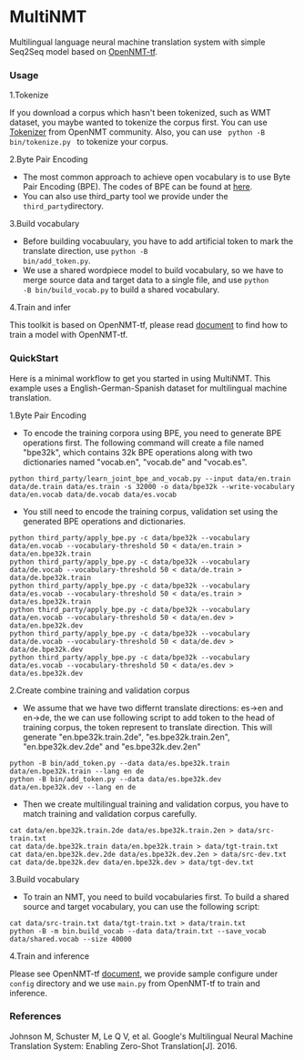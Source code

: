 # MultiNMT
Multilingual language neural machine translation system with simple Seq2Seq model based on [OpenNMT-tf](https://github.com/OpenNMT/OpenNMT-tf).

### Usage
1.Tokenize

If you download a corpus which hasn't been tokenized, such as WMT dataset, you maybe wanted to tokenize the corpus first.
You can use [Tokenizer](https://github.com/OpenNMT/Tokenizer)
from OpenNMT community. Also, you can use <code> python -B bin/tokenize.py </code> to tokenize your corpus.

2.Byte Pair Encoding

* The most common approach to achieve open vocabulary is to use Byte Pair Encoding (BPE). The codes of BPE can be found at
[here](https://github.com/rsennrich/subword-nmt).
* You can also use third_party tool we provide under the <code>third_party</code>directory.

3.Build vocabulary

* Before building vocabuulary, you have to add artificial
token to mark the translate direction, use <code>python -B
bin/add_token.py</code>.
* We use a shared wordpiece model to build vocabulary, so we
have to merge source data and target data to a single file,
and use <code>python -B bin/build_vocab.py</code> to build
a shared vocabulary.

4.Train and infer

This toolkit is based on OpenNMT-tf, please read [document](https://github.com/OpenNMT/OpenNMT-tf/) to find
how to train a model with OpenNMT-tf.

### QuickStart

Here is a minimal workflow to get you started in using MultiNMT. This example uses a English-German-Spanish dataset for multilingual machine translation.

1.Byte Pair Encoding

* To encode the training corpora using BPE, you need to generate BPE operations first. The following command will create a file named "bpe32k", which contains 32k BPE operations along with two dictionaries named "vocab.en", "vocab.de" and "vocab.es".

```
python third_party/learn_joint_bpe_and_vocab.py --input data/en.train data/de.train data/es.train -s 32000 -o data/bpe32k --write-vocabulary data/en.vocab data/de.vocab data/es.vocab
```

* You still need to encode the training corpus, validation set using the generated BPE operations and dictionaries.

```
python third_party/apply_bpe.py -c data/bpe32k --vocabulary data/en.vocab --vocabulary-threshold 50 < data/en.train > data/en.bpe32k.train
python third_party/apply_bpe.py -c data/bpe32k --vocabulary data/de.vocab --vocabulary-threshold 50 < data/de.train > data/de.bpe32k.train
python third_party/apply_bpe.py -c data/bpe32k --vocabulary data/es.vocab --vocabulary-threshold 50 < data/es.train > data/es.bpe32k.train
python third_party/apply_bpe.py -c data/bpe32k --vocabulary data/en.vocab --vocabulary-threshold 50 < data/en.dev > data/en.bpe32k.dev
python third_party/apply_bpe.py -c data/bpe32k --vocabulary data/de.vocab --vocabulary-threshold 50 < data/de.dev > data/de.bpe32k.dev
python third_party/apply_bpe.py -c data/bpe32k --vocabulary data/es.vocab --vocabulary-threshold 50 < data/es.dev > data/es.bpe32k.dev
```

2.Create combine training and validation corpus

* We assume that we have two differnt translate directions: es->en and en->de, the we can use following script to add token to the head of training corpus, the token represent to translate direction. This will generate "en.bpe32k.train.2de", "es.bpe32k.train.2en", "en.bpe32k.dev.2de" and "es.bpe32k.dev.2en"

```
python -B bin/add_token.py --data data/es.bpe32k.train data/en.bpe32k.train --lang en de
python -B bin/add_token.py --data data/es.bpe32k.dev data/en.bpe32k.dev --lang en de
```

* Then we create multilingual training and validation corpus, you have to match training and validation corpus carefully.

```
cat data/en.bpe32k.train.2de data/es.bpe32k.train.2en > data/src-train.txt
cat data/de.bpe32k.train data/en.bpe32k.train > data/tgt-train.txt
cat data/en.bpe32k.dev.2de data/es.bpe32k.dev.2en > data/src-dev.txt
cat data/de.bpe32k.dev data/en.bpe32k.dev > data/tgt-dev.txt
```

3.Build vocabulary

* To train an NMT, you need to build vocabularies first. To build a shared source and target vocabulary, you can use the following script:

```
cat data/src-train.txt data/tgt-train.txt > data/train.txt
python -B -m bin.build_vocab --data data/train.txt --save_vocab data/shared.vocab --size 40000
```

4.Train and inference

Please see OpenNMT-tf [document](https://github.com/OpenNMT/OpenNMT-tf), we provide sample configure under <code>config</code>
directory and we use <code>main.py</code> from OpenNMT-tf to train and inference.

### References
Johnson M, Schuster M, Le Q V, et al. Google's Multilingual Neural Machine Translation System: Enabling Zero-Shot Translation[J]. 2016.
